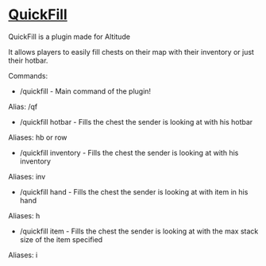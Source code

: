 [QuickFill](http://www.mapdev.it "Altitudes Homepage")
=========
QuickFill is a plugin made for Altitude

It allows players to easily fill chests on their map with their inventory or just their hotbar.

Commands:
* /quickfill - Main command of the plugin!

Alias: /qf
* /quickfill hotbar - Fills the chest the sender is looking at with his hotbar

Aliases: hb or row
* /quickfill inventory - Fills the chest the sender is looking at with his inventory

Aliases: inv

* /quickfill hand - Fills the chest the sender is looking at with item in his hand

Aliases: h

* /quickfill item <name or id> - Fills the chest the sender is looking at with the max stack size of the item specified

Aliases: i
